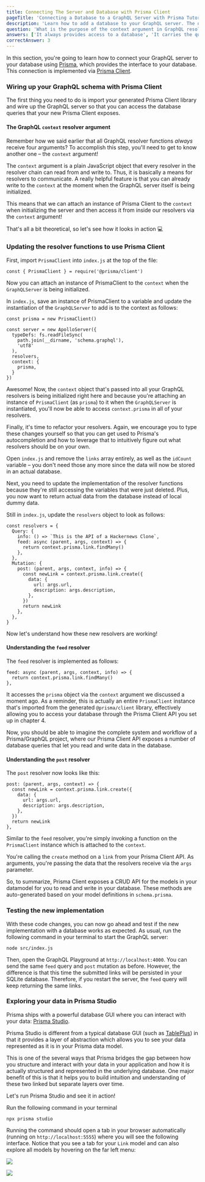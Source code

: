 ```yaml
---
title: Connecting The Server and Database with Prisma Client
pageTitle: 'Connecting a Database to a GraphQL Server with Prisma Tutorial'
description: 'Learn how to add a database to your GraphQL server. The database is accessed using Prisma Client.'
question: 'What is the purpose of the context argument in GraphQL resolvers?'
answers: ['It always provides access to a database', 'It carries the query arguments', 'It is used for authentication', 'It lets resolvers communicate with each other']
correctAnswer: 3
---
```


In this section, you're going to learn how to connect your GraphQL server to your database using [Prisma](https://www.prisma.io), which provides the interface to your database. This connection is
implemented via [Prisma Client](https://www.prisma.io/docs/reference/tools-and-interfaces/prisma-client).

### Wiring up your GraphQL schema with Prisma Client

The first thing you need to do is import your generated Prisma Client library and wire up the GraphQL server so that you can access the database queries that your new Prisma Client exposes.

#### The GraphQL `context` resolver argument

Remember how we said earlier that all GraphQL resolver functions _always_ receive four arguments? To accomplish this step, you'll need to get to know another one – the `context` argument!

The `context` argument is a plain JavaScript object that every resolver in the resolver chain can read from and write to. Thus, it is basically a means for resolvers to communicate. A really helpful
feature is that you can already write to the `context` at the moment when the GraphQL server itself is being initialized.

This means that we can attach an instance of Prisma Client to the `context` when initializing the server and then access it from inside our resolvers via the `context` argument!

That's all a bit theoretical, so let's see how it looks in action 💻

### Updating the resolver functions to use Prisma Client

<Instruction>

First, import `PrismaClient` into `index.js` at the top of the file:

```js(path=".../hackernews-node/src/index.js")
const { PrismaClient } = require('@prisma/client')
```

</Instruction>

Now you can attach an instance of PrismaClient to the `context` when the `GraphQLServer` is being initialized.

<Instruction>

In `index.js`, save an instance of PrismaClient to a variable and update the instantiation of the `GraphQLServer` to add is to the context as follows:

```js{1,9-11}(path=".../hackernews-node/src/index.js")
const prisma = new PrismaClient()

const server = new ApolloServer({
  typeDefs: fs.readFileSync(
    path.join(__dirname, 'schema.graphql'),
    'utf8'
  ),
  resolvers,
  context: {
    prisma,
  }
})
```

</Instruction>

Awesome! Now, the `context` object that's passed into all your GraphQL resolvers is being initialized right here and because you're attaching an instance of `PrismaClient` (as `prisma`) to it when the
`GraphQLServer` is instantiated, you'll now be able to access `context.prisma` in all of your resolvers.

Finally, it's time to refactor your resolvers. Again, we encourage you to type these changes yourself so that you can get used to Prisma's autocompletion and how to leverage that to intuitively figure
out what resolvers should be on your own.

<Instruction>

Open `index.js` and remove the `links` array entirely, as well as the `idCount` variable – you don't need those any more since the data will now be stored in an actual database.

</Instruction>

Next, you need to update the implementation of the resolver functions because they're still accessing the variables that were just deleted. Plus, you now want to return actual data from the database
instead of local dummy data.

<Instruction>

Still in `index.js`, update the `resolvers` object to look as follows:

```js{4-6,8-17}(path=".../hackernews-node/src/index.js")
const resolvers = {
  Query: {
    info: () => `This is the API of a Hackernews Clone`,
    feed: async (parent, args, context) => {
      return context.prisma.link.findMany()
    },
  },
  Mutation: {
    post: (parent, args, context, info) => {
      const newLink = context.prisma.link.create({
        data: {
          url: args.url,
          description: args.description,
        },
      })
      return newLink
    },
  },
}
```

</Instruction>

Now let's understand how these new resolvers are working!

#### Understanding the `feed` resolver

The `feed` resolver is implemented as follows:

```js(path=".../hackernews-node/src/index.js"&nocopy)
feed: async (parent, args, context, info) => {
  return context.prisma.link.findMany()
},
```

It accesses the `prisma` object via the `context` argument we discussed a moment ago. As a reminder, this is actually an entire `PrismaClient` instance that's imported from the generated
`@prisma/client` library, effectively allowing you to access your database through the Prisma Client API you set up in chapter 4.

Now, you should be able to imagine the complete system and workflow of a Prisma/GraphQL project, where our Prisma Client API exposes a number of database queries that let you read and write data in
the database.

#### Understanding the `post` resolver

The `post` resolver now looks like this:

```js(path=".../hackernews-node/src/index.js"&nocopy)
post: (parent, args, context) => {
  const newLink = context.prisma.link.create({
    data: {
      url: args.url,
      description: args.description,
    },
  })
  return newLink
},
```

Similar to the `feed` resolver, you're simply invoking a function on the `PrismaClient` instance which is attached to the `context`.

You're calling the `create` method on a `link` from your Prisma Client API. As arguments, you're passing the data that the resolvers receive via the `args` parameter.

So, to summarize, Prisma Client exposes a CRUD API for the models in your datamodel for you to read and write in your database. These methods are auto-generated based on your model definitions in
`schema.prisma`.

### Testing the new implementation

With these code changes, you can now go ahead and test if the new implementation with a database works as expected. As usual, run the following command in your terminal to start the GraphQL server:

```bash(path=".../hackernews-node")
node src/index.js
```

Then, open the GraphQL Playground at `http://localhost:4000`. You can send the same `feed` query and `post` mutation as before. However, the difference is that this time the submitted links will be
persisted in your SQLite database. Therefore, if you restart the server, the `feed` query will keep returning the same links.

### Exploring your data in Prisma Studio

Prisma ships with a powerful database GUI where you can interact with your data: [Prisma Studio](https://github.com/prisma/studio).

Prisma Studio is different from a typical database GUI (such as [TablePlus](https://tableplus.com/)) in that it provides a layer of abstraction which allows you to see your data represented as it is
in your Prisma data model.

This is one of the several ways that Prisma bridges the gap between how you structure and interact with your data in your application and how it is actually structured and represented in the
underlying database. One major benefit of this is that it helps you to build intuition and understanding of these two linked but separate layers over time.

Let's run Prisma Studio and see it in action!

<Instruction>

Run the following command in your terminal

```js(path=".../hackernews-node")
npx prisma studio
```

</Instruction>

Running the command should open a tab in your browser automatically (running on `http://localhost:5555`) where you will see the following interface. Notice that you see a tab for your `Link` model and
can also explore all models by hovering on the far left menu:

![](https://i.imgur.com/SRIzETY.png)

![](https://i.imgur.com/JSHElJ2.png)
